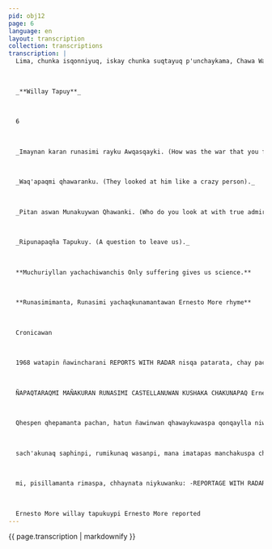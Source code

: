 ```yaml
---
pid: obj12
page: 6
language: en
layout: transcription
collection: transcriptions
transcription: |
  Lima, chunka isqonniyuq, iskay chunka suqtayuq p'unchaykama, Chawa Warki killa 1975
  
  
  
  _**Willay Tapuy**_
  
  
  
  6
  
  
  
  _Imaynan karan runasimi rayku Awqasqayki. (How was the war that you fought in favor of the Quechua)._
  
  
  
  _Waq'apaqmi qhawaranku. (They looked at him like a crazy person)._
  
  
  
  _Pitan aswan Munakuywan Qhawanki. (Who do you look at with true admiration)._
  
  
  
  _Ripunapaqña Tapukuy. (A question to leave us)._
  
  
  
  **Muchuriyllan yachachiwanchis Only suffering gives us science.**
  
  
  
  **Runasimimanta, Runasimi yachaqkunamantawan Ernesto More rhyme**
  
  
  
  Cronicawan
  
  
  
  1968 watapin ñawincharani REPORTS WITH RADAR nisqa patarata, chay pachamanta pachan riqsiyta qallariran Ernesto More qelqaqta hinaspatagmi imayna pay kasqanta yacharani. Ñuqallapagmi chay pachapiraq nikurani, allin sumaq sunquyuqmi kay wiraquchaqa kanan chhaynatataq qelqan chayqa; chaymantaqa ñawincharanitaq Paris llaqtapi César Vallejo harawikuwan puririsqanta. Ernesto Moreqa ima chinkay ñankunatan puririn waynaraq kashaqtin, imaynan musuq llaqtakunwan ch'akichikunman chhaynata, payllan yachan ayllunpa ancho kharukunapi hayllin takiq, pay'lataqmi ñawinwan, mana pantay ñawinwan wajcha runakunata qhawayun paykuna rayku rimayunanpaq.
  
  
  
  ÑAPAQTARAQMI MAÑAKURAN RUNASIMI CASTELLANUWAN KUSHAKA CHAKUNAPAQ Ernesto Moren llaqtaq sutinpi Parlamentuta chayaqtin, chaypi rimaran Runasimimanta awqanakuymanmi chayaran Runasimita amachaspa, chaytan ñawpaqtaqa tapuyuyku hinata: IMAYANAN KARAN RUNASIMI RAYJU AWAASQAYKI —Chay tayta llaqtakuna Parlamentupi puñuylla puñuqku, Runasimimanta mañakusqayta Uyarispa mana atiyta ñuqamanta asikunku Ichaqa manan p'enqakunichu, chay kutimanta pachan sunqoypi aparani runasimiq chaninta, yawarniypitaq phawaran, kunankamaps phawallashanmi runasimipaq khuyasqay.
  
  
  
  Qhespen qhepamanta pachan, hatun ñawinwan qhawaykuwaspa qonqaylla niwan kayta: —Ancha tapunin runasimi rayku awqanakuyman haykurani, mana sayk'uytan amachani, tuta p'unchaymi runasimita musqokuni, ichaqa manan Runa simi rimayta yachanichu, chaymi aswan hatun ñakariynin, chaytan pakasqa k'irita hina apani, chaywanmi mana muchuriyta llakikuni WAQ'APAQMI QHAQARANKU Ernesto More chunka kinsayoq Diputadukunawan, Parliament nisaanchispi mañakuranku, Runasimi castellanuwan kushkachakunanpaq, hinaspataq wakin Diputadukuna waq'apunin kaykunaqa kashankuman nispa nipunku, Imaynatan mayu purin
  
  
  
  sach'akunaq saphinpi, rumikunaq wasanpi, mana imatapas manchakuspa chhaynatan Ernesto More puririran, chay uspha ñusqoniyug Diputadukunamanta asiyukuspa. Tuylla, tuylla qhawayuspan chay watakunapi hamut'ani. Ernesto Morega rimayushan mana sayk'uq, mana sayk'uy rimayta yachaysapa hamawt'a kayninpi, hinaspataqmi ñusqonniyman usqhaylla hamun kay tapuri NIWAY, IMA P'ATARAY KIPIN ASWAN CH'UYATA HAMUT'ABANKI, IMA P'ATARAYKITATAW CHEQAQPAQ MUNAKUNKI Tuylla qhawan hanaqta runaq hamunanta qhawashanman hinaraq, hap'irikuntaq k'akinta, llunp'aq ñusquninpi imataraqcha hamut'ashan, hinaspataq
  
  
  
  mi, pisillamanta rimaspa, chhaynata niykuwanku: -REPORTAGE WITH RADAR p'ataraypin tarinki hamut'aypa thaskiynin ta, chaypin churani phutiq yuyaririyniyta mana imawanpas qasi tiyayniyta, mana maypipas ch'inlla kawsayniyta, chay p'ataratan qelqarani imaymana anchhiwan qatirisqa, llakiwan p'isturisqa, asiypas qayllaymanmi chayamuran, chay tapuy willkuy ruwasqaypi RUNASIMPI ASQAN YACHAYNIYUQ RUNAKUNA Phutu orqoq khunpayga, mana sayk'uq llank'a nankama, ñuqa tapurikuni maytaraqcha chayasun kay nisqankuwan technique Humberto Romaniqa, k'usillu hina ñaraq qonqo rikun, ñaraq sayarin, thallaytachaus hina munan,
  
  
  
  Ernesto More willay tapukuypi Ernesto More reported
---
```


{{ page.transcription | markdownify }}

